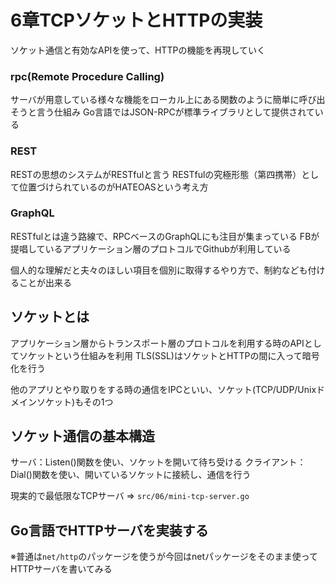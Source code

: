 # 6章TCPソケットとHTTPの実装

ソケット通信と有効なAPIを使って、HTTPの機能を再現していく

### rpc(Remote Procedure Calling)
サーバが用意している様々な機能をローカル上にある関数のように簡単に呼び出そうと言う仕組み
Go言語ではJSON-RPCが標準ライブラリとして提供されている

### REST
RESTの思想のシステムがRESTfulと言う
RESTfulの究極形態（第四携帯）として位置づけられているのがHATEOASという考え方

### GraphQL
RESTfulとは違う路線で、RPCベースのGraphQLにも注目が集まっている
FBが提唱しているアプリケーション層のプロトコルでGithubが利用している

個人的な理解だと夫々のほしい項目を個別に取得するやり方で、制約なども付けることが出来る

## ソケットとは
アプリケーション層からトランスポート層のプロトコルを利用する時のAPIとしてソケットという仕組みを利用
TLS(SSL)はソケットとHTTPの間に入って暗号化を行う

他のアプリとやり取りをする時の通信をIPCといい、ソケット(TCP/UDP/Unixドメインソケット)もその1つ

## ソケット通信の基本構造

サーバ：Listen()関数を使い、ソケットを開いて待ち受ける
クライアント：Dial()関数を使い、開いているソケットに接続し、通信を行う

現実的で最低限なTCPサーバ => `src/06/mini-tcp-server.go`

## Go言語でHTTPサーバを実装する

※普通は`net/http`のパッケージを使うが今回はnetパッケージをそのまま使ってHTTPサーバを書いてみる
